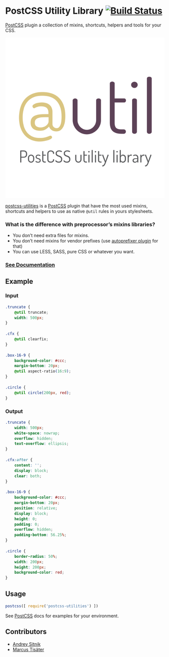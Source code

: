 # PostCSS Utility Library [![Build Status][ci-img]][ci]

[PostCSS] plugin a collection of mixins, shortcuts, helpers and tools for your CSS.

<p align="center">
    <a href="http://ismamz.github.io/postcss-utilities">
        <img src="media/logo.svg" alt="PostCSS Utility Library">
    </a>
</p>

[PostCSS]: https://github.com/postcss/postcss
[ci-img]:  https://travis-ci.org/ismamz/postcss-utilities.svg
[ci]:      https://travis-ci.org/ismamz/postcss-utilities

[postcss-utilities](http://github.io/ismamz/postcss-utilities) is a [PostCSS] plugin that have the most used mixins, shortcuts and helpers to use as native `@util` rules in yours stylesheets.


### What is the difference with preprocessor’s mixins libraries?

- You don’t need extra files for mixins.
- You don’t need mixins for vendor prefixes (use [autoprefixer plugin](https://github.com/postcss/autoprefixer) for that)
- You can use LESS, SASS, pure CSS or whatever you want.

### [See Documentation](http://ismamz.github.io/postcss-utilities)

## Example

### Input
```css
.truncate {
    @util truncate;
    width: 500px;
}

.cfx {
    @util clearfix;
}

.box-16-9 {
    background-color: #ccc;
    margin-bottom: 20px;
    @util aspect-ratio(16:9);
}

.circle {
    @util circle(200px, red);
}
```

### Output
```css
.truncate {
    width: 500px;
    white-space: nowrap;
    overflow: hidden;
    text-overflow: ellipsis;
}

.cfx:after {
    content: '';
    display: block;
    clear: both;
}

.box-16-9 {
    background-color: #ccc;
    margin-bottom: 20px;
    position: relative;
    display: block;
    height: 0;
    padding: 0;
    overflow: hidden;
    padding-bottom: 56.25%;
}

.circle {
    border-radius: 50%;
    width: 200px;
    height: 200px;
    background-color: red;
}
```

## Usage

```js
postcss([ require('postcss-utilities') ])
```

See [PostCSS] docs for examples for your environment.

## Contributors

- [Andrey Sitnik](https://github.com/ai)
- [Marcus Tisäter](https://github.com/marcustisater)
